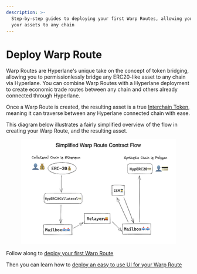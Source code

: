 ```yaml
---
description: >-
  Step-by-step guides to deploying your first Warp Routes, allowing you to bring
  your assets to any chain
---
```


# Deploy Warp Route

Warp Routes are Hyperlane's unique take on the concept of token bridging, allowing you to permissionlessly bridge any ERC20-like asset to any chain via Hyperlane. You can combine Warp Routes with a Hyperlane deployment to create economic trade routes between any chain and others already connected through Hyperlane.

Once a Warp Route is created, the resulting asset is a true [Interchain Token](../../build-with-hyperlane/examples/erc20-token.md), meaning it can traverse between any Hyperlane connected chain with ease.&#x20;

This diagram below illustrates a fairly simplified overview of the flow in creating your Warp Route, and the resulting asset.&#x20;

<figure><img src="../../.gitbook/assets/image.png" alt=""><figcaption></figcaption></figure>

Follow along to [deploy your first Warp Route](deploy-a-warp-route.md)

Then you can learn how to [deploy an easy to use UI for your Warp Route](deploy-the-ui-for-your-warp-route.md)

